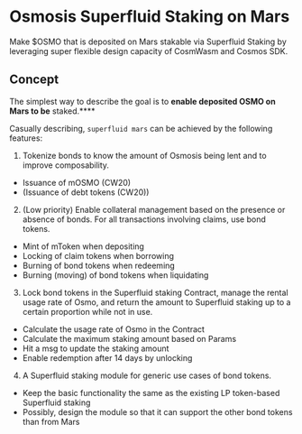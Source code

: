 # Osmosis Superfluid Staking **on Mars**

Make $OSMO that is deposited on Mars stakable via Superfluid Staking by leveraging super flexible design capacity of CosmWasm and Cosmos SDK.

## Concept

The simplest way to describe the goal is to **enable **deposited OSMO **on** Mars to** be** staked.****

Casually describing, `superfluid mars` can be achieved by the following features:

1. Tokenize bonds to know the amount of Osmosis being lent and to improve composability.

- Issuance of mOSMO (CW20)
- (Issuance of debt tokens (CW20))

2. (Low priority) Enable collateral management based on the presence or absence of bonds. For all transactions involving claims, use bond tokens.

- Mint of mToken when depositing
- Locking of claim tokens when borrowing
- Burning of bond tokens when redeeming
- Burning (moving) of bond tokens when liquidating

3. Lock bond tokens in the Superfluid staking Contract, manage the rental usage rate of Osmo, and return the amount to Superfluid staking up to a certain proportion while not in use.

- Calculate the usage rate of Osmo in the Contract
- Calculate the maximum staking amount based on Params
- Hit a msg to update the staking amount
- Enable redemption after 14 days by unlocking

4. A Superfluid staking module for generic use cases of bond tokens.

- Keep the basic functionality the same as the existing LP token-based Superfluid staking
- Possibly, design the module so that it can support the other bond tokens than from Mars


